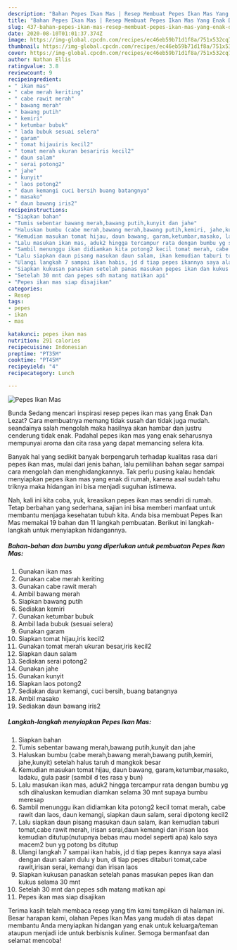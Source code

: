 ```yaml
---
description: "Bahan Pepes Ikan Mas | Resep Membuat Pepes Ikan Mas Yang Enak Dan Mudah"
title: "Bahan Pepes Ikan Mas | Resep Membuat Pepes Ikan Mas Yang Enak Dan Mudah"
slug: 437-bahan-pepes-ikan-mas-resep-membuat-pepes-ikan-mas-yang-enak-dan-mudah
date: 2020-08-10T01:01:37.374Z
image: https://img-global.cpcdn.com/recipes/ec46eb59b71d1f8a/751x532cq70/pepes-ikan-mas-foto-resep-utama.jpg
thumbnail: https://img-global.cpcdn.com/recipes/ec46eb59b71d1f8a/751x532cq70/pepes-ikan-mas-foto-resep-utama.jpg
cover: https://img-global.cpcdn.com/recipes/ec46eb59b71d1f8a/751x532cq70/pepes-ikan-mas-foto-resep-utama.jpg
author: Nathan Ellis
ratingvalue: 3.8
reviewcount: 9
recipeingredient:
- " ikan mas"
- " cabe merah keriting"
- " cabe rawit merah"
- " bawang merah"
- " bawang putih"
- " kemiri"
- " ketumbar bubuk"
- " lada bubuk sesuai selera"
- " garam"
- " tomat hijauiris kecil2"
- " tomat merah ukuran besariris kecil2"
- " daun salam"
- " serai potong2"
- " jahe"
- " kunyit"
- " laos potong2"
- " daun kemangi cuci bersih buang batangnya"
- " masako"
- " daun bawang iris2"
recipeinstructions:
- "Siapkan bahan"
- "Tumis sebentar bawang merah,bawang putih,kunyit dan jahe"
- "Haluskan bumbu (cabe merah,bawang merah,bawang putih,kemiri, jahe,kunyit) setelah halus taruh d mangkok besar"
- "Kemudian masukan tomat hijau, daun bawang, garam,ketumbar,masako, ladaku, gula pasir (sambil d tes rasa y bun)"
- "Lalu masukan ikan mas, aduk2 hingga tercampur rata dengan bumbu yg sdh dihaluskan kemudian diamkan selama 30 mnt supaya bumbu meresap"
- "Sambil menunggu ikan didiamkan kita potong2 kecil tomat merah, cabe rawit dan laos, daun kemangi, siapkan daun salam, serai dipotong kecil2"
- "Lalu siapkan daun pisang masukan daun salam, ikan kemudian taburi tomat,cabe rawit merah, irisan serai,daun kemangi dan irisan laos kemudian ditutup(nutupnya bebas mau model seperti apa) kalo saya macem2 bun yg potong bs ditutup"
- "Ulangi langkah 7 sampai ikan habis, jd d tiap pepes ikannya saya alasi dengan daun salam dulu y bun, di tiap pepes ditaburi tomat,cabe rawit,irisan serai, kemangi dan irisan laos"
- "Siapkan kukusan panaskan setelah panas masukan pepes ikan dan kukus selama 30 mnt"
- "Setelah 30 mnt dan pepes sdh matang matikan api"
- "Pepes ikan mas siap disajikan"
categories:
- Resep
tags:
- pepes
- ikan
- mas

katakunci: pepes ikan mas 
nutrition: 291 calories
recipecuisine: Indonesian
preptime: "PT35M"
cooktime: "PT45M"
recipeyield: "4"
recipecategory: Lunch

---
```



![Pepes Ikan Mas](https://img-global.cpcdn.com/recipes/ec46eb59b71d1f8a/751x532cq70/pepes-ikan-mas-foto-resep-utama.jpg)

Bunda Sedang mencari inspirasi resep pepes ikan mas yang Enak Dan Lezat? Cara membuatnya memang tidak susah dan tidak juga mudah. seandainya salah mengolah maka hasilnya akan hambar dan justru cenderung tidak enak. Padahal pepes ikan mas yang enak seharusnya mempunyai aroma dan cita rasa yang dapat memancing selera kita.



Banyak hal yang sedikit banyak berpengaruh terhadap kualitas rasa dari pepes ikan mas, mulai dari jenis bahan, lalu pemilihan bahan segar sampai cara mengolah dan menghidangkannya. Tak perlu pusing kalau hendak menyiapkan pepes ikan mas yang enak di rumah, karena asal sudah tahu triknya maka hidangan ini bisa menjadi suguhan istimewa.


Nah, kali ini kita coba, yuk, kreasikan pepes ikan mas sendiri di rumah. Tetap berbahan yang sederhana, sajian ini bisa memberi manfaat untuk membantu menjaga kesehatan tubuh kita. Anda bisa membuat Pepes Ikan Mas memakai 19 bahan dan 11 langkah pembuatan. Berikut ini langkah-langkah untuk menyiapkan hidangannya.

<!--inarticleads1-->

##### Bahan-bahan dan bumbu yang diperlukan untuk pembuatan Pepes Ikan Mas:

1. Gunakan  ikan mas
1. Gunakan  cabe merah keriting
1. Gunakan  cabe rawit merah
1. Ambil  bawang merah
1. Siapkan  bawang putih
1. Sediakan  kemiri
1. Gunakan  ketumbar bubuk
1. Ambil  lada bubuk (sesuai selera)
1. Gunakan  garam
1. Siapkan  tomat hijau,iris kecil2
1. Gunakan  tomat merah ukuran besar,iris kecil2
1. Siapkan  daun salam
1. Sediakan  serai potong2
1. Gunakan  jahe
1. Gunakan  kunyit
1. Siapkan  laos potong2
1. Sediakan  daun kemangi, cuci bersih, buang batangnya
1. Ambil  masako
1. Sediakan  daun bawang iris2




<!--inarticleads2-->

##### Langkah-langkah menyiapkan Pepes Ikan Mas:

1. Siapkan bahan
1. Tumis sebentar bawang merah,bawang putih,kunyit dan jahe
1. Haluskan bumbu (cabe merah,bawang merah,bawang putih,kemiri, jahe,kunyit) setelah halus taruh d mangkok besar
1. Kemudian masukan tomat hijau, daun bawang, garam,ketumbar,masako, ladaku, gula pasir (sambil d tes rasa y bun)
1. Lalu masukan ikan mas, aduk2 hingga tercampur rata dengan bumbu yg sdh dihaluskan kemudian diamkan selama 30 mnt supaya bumbu meresap
1. Sambil menunggu ikan didiamkan kita potong2 kecil tomat merah, cabe rawit dan laos, daun kemangi, siapkan daun salam, serai dipotong kecil2
1. Lalu siapkan daun pisang masukan daun salam, ikan kemudian taburi tomat,cabe rawit merah, irisan serai,daun kemangi dan irisan laos kemudian ditutup(nutupnya bebas mau model seperti apa) kalo saya macem2 bun yg potong bs ditutup
1. Ulangi langkah 7 sampai ikan habis, jd d tiap pepes ikannya saya alasi dengan daun salam dulu y bun, di tiap pepes ditaburi tomat,cabe rawit,irisan serai, kemangi dan irisan laos
1. Siapkan kukusan panaskan setelah panas masukan pepes ikan dan kukus selama 30 mnt
1. Setelah 30 mnt dan pepes sdh matang matikan api
1. Pepes ikan mas siap disajikan




Terima kasih telah membaca resep yang tim kami tampilkan di halaman ini. Besar harapan kami, olahan Pepes Ikan Mas yang mudah di atas dapat membantu Anda menyiapkan hidangan yang enak untuk keluarga/teman ataupun menjadi ide untuk berbisnis kuliner. Semoga bermanfaat dan selamat mencoba!
